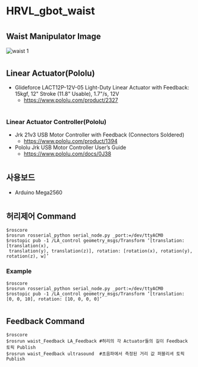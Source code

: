 # HRVL_gbot_waist

#
## Waist Manipulator Image
![waist 1](https://user-images.githubusercontent.com/37207332/61573044-e0a8cb00-aae2-11e9-916d-d7835c57ecef.jpg)

#
## Linear Actuator(Pololu)
* Glideforce LACT12P-12V-05 Light-Duty Linear Actuator with Feedback: 15kgf, 12" Stroke (11.8" Usable), 1.7"/s, 12V
    * https://www.pololu.com/product/2327

#
### Linear Actuator Controller(Pololu)
* Jrk 21v3 USB Motor Controller with Feedback (Connectors Soldered)
    * https://www.pololu.com/product/1394
* Pololu Jrk USB Motor Controller User’s Guide
    * https://www.pololu.com/docs/0J38

#
## 사용보드
* Arduino Mega2560

# 
## 허리제어 Command
    $roscore
    $rosrun rosserial_python serial_node.py _port:=/dev/ttyACM0
    $rostopic pub -1 /LA_control geometry_msgs/Transform ‘[translation: [translation(x), 
     translation(y), translation(z)], rotation: [rotation(x), rotation(y), rotation(z), w]’
### Example
    $roscore
    $rosrun rosserial_python serial_node.py _port:=/dev/ttyACM0
    $rostopic pub -1 /LA_control geometry_msgs/Transform ‘[translation: [0, 0, 10], rotation: [10, 0, 0, 0]’ 
#
## Feedback Command
    $roscore
    $rosrun waist_Feedback LA_Feedback #허리의 각 Actuator들의 길이 Feedback 토픽 Publish 
    $rosrun waist_Feedback ultrasound  #초음파에서 측정된 거리 값 퍼블리셔 토픽 Publish

